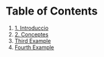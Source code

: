 # Table of Contents
1. [1. Introduccio](1-introduccio.md)
2. [2. Conceptes](2-conceptes.md)
3. [Third Example](#third-example)
4. [Fourth Example](#fourth-examplehttpwwwfourthexamplecom)
